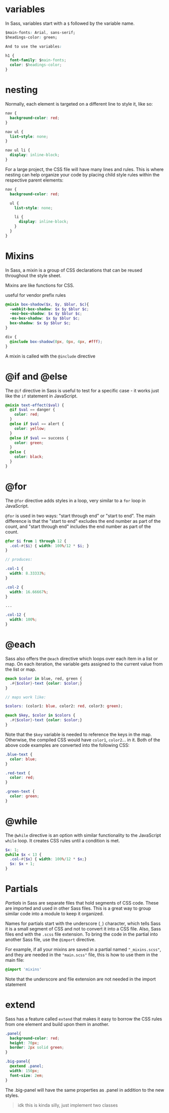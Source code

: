 # variables
In Sass, variables start with a `$` followed by the variable name.
```css
$main-fonts: Arial, sans-serif;
$headings-color: green;

And to use the variables:

h1 {
  font-family: $main-fonts;
  color: $headings-color;
}
```

# nesting
Normally, each element is targeted on a different line to style it, like so:
```scss
nav {
  background-color: red;
}

nav ul {
  list-style: none;
}

nav ul li {
  display: inline-block;
}
```
For a large project, the CSS file will have many lines and rules. This is where nesting can help organize your code by placing child style rules within the respective parent elements:
```scss
nav {
  background-color: red;

  ul {
    list-style: none;

    li {
      display: inline-block;
    }
  }
}
```

# Mixins
In Sass, a mixin is a group of CSS declarations that can be reused throughout the style sheet.

Mixins are like functions for CSS.

useful for vendor prefix rules
```scss
@mixin box-shadow($x, $y, $blur, $c){ 
  -webkit-box-shadow: $x $y $blur $c;
  -moz-box-shadow: $x $y $blur $c;
  -ms-box-shadow: $x $y $blur $c;
  box-shadow: $x $y $blur $c;
}

div {
  @include box-shadow(0px, 0px, 4px, #fff);
}
```
A mixin is called with the `@include` directive

# @if and @else
The `@if` directive in Sass is useful to test for a specific case - it works just like the `if` statement in JavaScript.
```scss
@mixin text-effect($val) {
  @if $val == danger {
    color: red;
  }
  @else if $val == alert {
    color: yellow;
  }
  @else if $val == success {
    color: green;
  }
  @else {
    color: black;
  }
}
```

# @for
The `@for` directive adds styles in a loop, very similar to a `for` loop in JavaScript.

`@for` is used in two ways: "start through end" or "start to end". The main difference is that the "start to end" excludes the end number as part of the count, and "start through end" includes the end number as part of the count.
```scss 
@for $i from 1 through 12 {
  .col-#{$i} { width: 100%/12 * $i; }
}

// produces:

.col-1 {
  width: 8.33333%;
}

.col-2 {
  width: 16.66667%;
}

...

.col-12 {
  width: 100%;
}
```

# @each

Sass also offers the `@each` directive which loops over each item in a list or map. On each iteration, the variable gets assigned to the current value from the list or map.
```scss
@each $color in blue, red, green {
  .#{$color}-text {color: $color;}
}

// maps work like:

$colors: (color1: blue, color2: red, color3: green);

@each $key, $color in $colors {
  .#{$color}-text {color: $color;}
}
```
Note that the `$key` variable is needed to reference the keys in the map. Otherwise, the compiled CSS would have `color1`, `color2`... in it. Both of the above code examples are converted into the following CSS:
```css
.blue-text {
  color: blue;
}

.red-text {
  color: red;
}

.green-text {
  color: green;
}
```
# @while
The `@while` directive is an option with similar functionality to the JavaScript `while` loop. It creates CSS rules until a condition is met.
```scss
$x: 1;
@while $x < 13 {
  .col-#{$x} { width: 100%/12 * $x;}
  $x: $x + 1;
}
```

# Partials

*Partials* in Sass are separate files that hold segments of CSS code. These are imported and used in other Sass files. This is a great way to group similar code into a module to keep it organized.

Names for partials start with the underscore (`_`) character, which tells Sass it is a small segment of CSS and not to convert it into a CSS file. Also, Sass files end with the `.scss` file extension. To bring the code in the partial into another Sass file, use the `@import` directive.

For example, if all your mixins are saved in a partial named `"_mixins.scss"`, and they are needed in the `"main.scss"` file, this is how to use them in the main file:
```scss
@import 'mixins'
```
Note that the underscore and file extension are not needed in the import statement

# extend
Sass has a feature called `extend` that makes it easy to borrow the CSS rules from one element and build upon them in another.

```scss
.panel{
  background-color: red;
  height: 70px;
  border: 2px solid green;
}

.big-panel{
  @extend .panel;
  width: 150px;
  font-size: 2em;
}
```

The .big-panel will have the same properties as .panel in addition to the new styles.
> idk this is kinda silly, just implement two classes